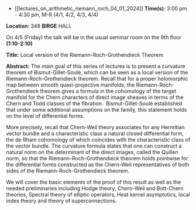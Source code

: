 - [[lectures_on_arithmetic_riemann_roch_04_01_2024]]
**Time(s)**​: 3:00 pm - 4:30 pm, M-R (4/1, 4/2, 4/3, 4/4) 

**Location**​: 348 **BIRGE**​ HALL

On 4/5 (Friday) the talk will be in the usual seminar room on the 9th floor **(1:10-2:10)**​

**Title:**​ Local version of the Riemann-Roch-Grothendieck Theorem

  

**Abstract:**​ The main goal of this series of lectures is to present a curvature theorem of Bismut-Gillet-Soulé, which can be seen as a local version of the Riemann-Roch-Grothendieck theorem. Recall that for a proper holomorphic map between smooth quasi-projective manifolds, the Riemann-Roch-Grothendieck theorem gives a formula in the cohomology of the target manifold for the Chern characters of direct image sheaves in terms of the Chern and Todd classes of the fibration.  Bismut-Gillet-Soulé established that under some additional assumptions on the family, this statement holds on the level of differential forms. 

  

More precisely, recall that Chern-Weil theory associates for any Hermitian vector bundle and a characteristic class a natural closed differential form, the de Rham cohomology of which coincides with the characteristic class of the vector bundle. The curvature formula states that one can construct a natural norm on the determinant of the direct images, called the Quillen norm, so that the Riemann-Roch-Grothendieck theorem holds pointwise for the differential forms constructed as the Chern-Weil representatives of both sides of the Riemann-Roch-Grothendieck theorem. 

  

We will cover the basic elements of the proof of this result as well as the needed preliminaries including Hodge theory, Chern-Weil and Bott-Chern theories, Spectral theory of elliptic operators, Heat kernel asymptotics, local index theory and theory of superconnections.